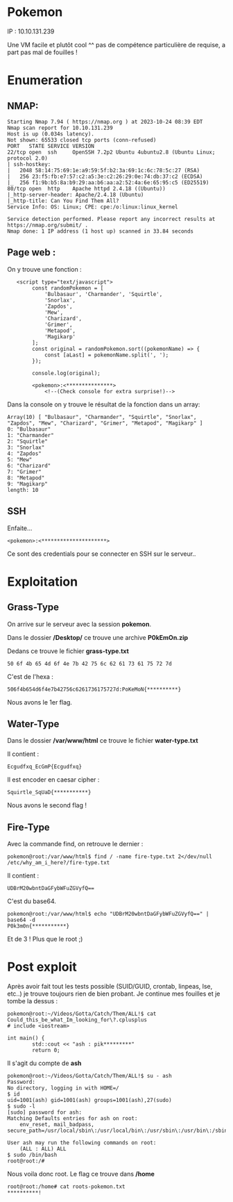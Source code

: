 # Pokemon 
IP : 10.10.131.239

Une VM facile et plutôt cool ^^ pas de compétence particulière de requise, a part pas mal de fouilles !
# Enumeration
## NMAP:
```nmap
Starting Nmap 7.94 ( https://nmap.org ) at 2023-10-24 08:39 EDT
Nmap scan report for 10.10.131.239
Host is up (0.034s latency).
Not shown: 65533 closed tcp ports (conn-refused)
PORT   STATE SERVICE VERSION
22/tcp open  ssh     OpenSSH 7.2p2 Ubuntu 4ubuntu2.8 (Ubuntu Linux; protocol 2.0)
| ssh-hostkey: 
|   2048 58:14:75:69:1e:a9:59:5f:b2:3a:69:1c:6c:78:5c:27 (RSA)
|   256 23:f5:fb:e7:57:c2:a5:3e:c2:26:29:0e:74:db:37:c2 (ECDSA)
|_  256 f1:9b:b5:8a:b9:29:aa:b6:aa:a2:52:4a:6e:65:95:c5 (ED25519)
80/tcp open  http    Apache httpd 2.4.18 ((Ubuntu))
|_http-server-header: Apache/2.4.18 (Ubuntu)
|_http-title: Can You Find Them All?
Service Info: OS: Linux; CPE: cpe:/o:linux:linux_kernel

Service detection performed. Please report any incorrect results at https://nmap.org/submit/ .
Nmap done: 1 IP address (1 host up) scanned in 33.84 seconds
```
## Page web :
On y trouve une fonction :
```
   <script type="text/javascript">
    	const randomPokemon = [
    		'Bulbasaur', 'Charmander', 'Squirtle',
    		'Snorlax',
    		'Zapdos',
    		'Mew',
    		'Charizard',
    		'Grimer',
    		'Metapod',
    		'Magikarp'
    	];
    	const original = randomPokemon.sort((pokemonName) => {
    		const [aLast] = pokemonName.split(', ');
    	});

    	console.log(original);
```
```
        <pokemon>:<***************>
        	<!--(Check console for extra surprise!)-->
```
Dans la console on y trouve le résultat de la fonction dans un array:
```
Array(10) [ "Bulbasaur", "Charmander", "Squirtle", "Snorlax", "Zapdos", "Mew", "Charizard", "Grimer", "Metapod", "Magikarp" ]
0: "Bulbasaur"
1: "Charmander"
2: "Squirtle"
3: "Snorlax"
4: "Zapdos"
5: "Mew"
6: "Charizard"
7: "Grimer"
8: "Metapod"
9: "Magikarp"
length: 10
```
## SSH
Enfaite...
```
<pokemon>:<*********************>
```
Ce sont des credentials pour se connecter en SSH sur le serveur..

# Exploitation
## Grass-Type
On arrive sur le serveur avec la session **pokemon**. 

Dans le dossier **/Desktop/** ce trouve une archive **P0kEmOn.zip**

Dedans ce trouve le fichier **grass-type.txt**
```
50 6f 4b 65 4d 6f 4e 7b 42 75 6c 62 61 73 61 75 72 7d
```
C'est de l'hexa :
```
506f4b654d6f4e7b42756c6261736175727d:PoKeMoN{**********}
```
Nous avons le 1er flag.

## Water-Type 
Dans le dossier **/var/www/html** ce trouve le fichier **water-type.txt**

Il contient :
```
Ecgudfxq_EcGmP{Ecgudfxq}
```
Il est encoder en caesar cipher :
```
Squirtle_SqUaD{***********}
```
Nous avons le second flag !
## Fire-Type
Avec la commande find, on retrouve le dernier :
```
pokemon@root:/var/www/html$ find / -name fire-type.txt 2</dev/null
/etc/why_am_i_here?/fire-type.txt
```
Il contient :
```
UDBrM20wbntDaGFybWFuZGVyfQ==
```
C'est du base64.
```
pokemon@root:/var/www/html$ echo "UDBrM20wbntDaGFybWFuZGVyfQ==" | base64 -d
P0k3m0n{***********}
```
Et de 3 ! Plus que le root ;)

# Post exploit
Après avoir fait tout les tests possible (SUID/GUID, crontab, linpeas, lse, etc..) je trouve toujours rien de bien probant. Je continue mes fouilles et je tombe la dessus :
```
pokemon@root:~/Videos/Gotta/Catch/Them/ALL!$ cat Could_this_be_what_Im_looking_for\?.cplusplus 
# include <iostream>

int main() {
        std::cout << "ash : pik*********"
        return 0;
```
Il s'agit du compte de **ash**
```
pokemon@root:~/Videos/Gotta/Catch/Them/ALL!$ su - ash
Password: 
No directory, logging in with HOME=/
$ id
uid=1001(ash) gid=1001(ash) groups=1001(ash),27(sudo)
$ sudo -l
[sudo] password for ash: 
Matching Defaults entries for ash on root:
    env_reset, mail_badpass, secure_path=/usr/local/sbin\:/usr/local/bin\:/usr/sbin\:/usr/bin\:/sbin\:/bin\:/snap/bin

User ash may run the following commands on root:
    (ALL : ALL) ALL
$ sudo /bin/bash
root@root:/#
```
Nous voila donc root.
Le flag ce trouve dans **/home**
```
root@root:/home# cat roots-pokemon.txt 
**********!
```
